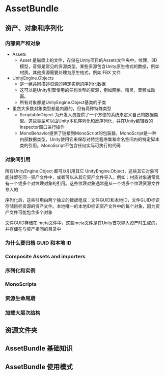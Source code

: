 # AssetBundle

## 资产、对象和序列化

### 内部资产和对象

- Assets
  - Asset 是磁盘上的文件，存储在Unity项目的Assets文件夹中。纹理，3D模型，音频是常见的资源类型。某些资源包含Unity原生格式的数据，例如材质。其他资源需要处理为原生格式，例如 FBX 文件
- UnityEngine.Objects
  - 是一组共同描述资源的特定实例的序列化数据
  - 这可以是Unity引擎使用的任何类型的资源，例如网格，精灵，音频或动画。
  - 所有对象都是UnityEngine.Object基类的子类
- 虽然大多数对象类型都是内置的，但有两种特殊类型
  - ScriptableObject 为开发人员提供了一个方便的系统来定义自己的数据类型。这些类型可以由Unity本机序列化和反序列化，并在Unity编辑器的Inspector窗口进行操作
  - MonoBehavior提供了链接到MonoScript的包装器。MonoScript是一种内部数据类型，Unity使用它来保存对特定程序集和命名空间内的特定脚本类的引用。MonoScript不包含任何实际可执行的代码

### 对象间引用

所有UnityEngine.Object 都可以引用其它 UnityEngine.Object，这些其它对象可能驻留在同一资产文件中，或者可以从其它资产文件导入。例如：材质对象通常具有一个或多个对纹理对象的引用。这些纹理对象通常是从一个或多个纹理资源文件导入的

序列化后，这些引用由两个独立的数据组成：文件GUID和本地ID，文件GUID标识存储目标资源的资产文件。本地唯一的本地ID标识资产文件中的每个对象，因为资产文件可能包含多个对象

文件GUID存储在.meta文件中，这些meta文件是在Unity首次导入资产时生成的，并存储在与资产相同的目录中

### 为什么要归档 GUID 和本地 ID

### Composite Assets and importers

### 序列化和实例

### MonoScripts

### 资源生命周期

### 加载大层次结构

## 资源文件夹

## AssetBundle 基础知识

## AssetBundle 使用模式
